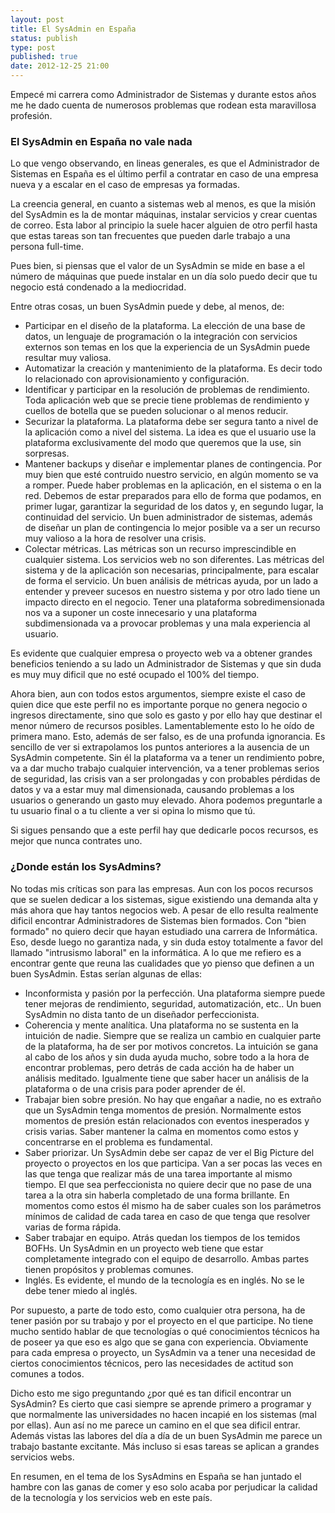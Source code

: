 ```yaml
--- 
layout: post
title: El SysAdmin en España
status: publish
type: post
published: true
date: 2012-12-25 21:00
---
```


Empecé mi carrera como Administrador de Sistemas y durante estos años me he dado cuenta de numerosos problemas que rodean esta maravillosa profesión.

### El SysAdmin en España no vale nada
Lo que vengo observando, en lineas generales, es que el Administrador de Sistemas en España es el último perfil a contratar en caso de una empresa nueva y a escalar en el caso de empresas ya formadas.

La creencia general, en cuanto a sistemas web al menos, es que la misión del SysAdmin es la de montar máquinas, instalar servicios y crear cuentas de correo.
Esta labor al principio la suele hacer alguien de otro perfil hasta que estas tareas son tan frecuentes que pueden darle trabajo a una persona full-time.

Pues bien, si piensas que el valor de un SysAdmin se mide en base a el número de máquinas que puede instalar en un día solo puedo decir que tu negocio está condenado a la mediocridad.

Entre otras cosas, un buen SysAdmin puede y debe, al menos, de:

* Participar en el diseño de la plataforma. La elección de una base de datos, un lenguaje de programación o la integración con servicios externos son temas en los que la experiencia de un SysAdmin puede resultar muy valiosa.
* Automatizar la creación y mantenimiento de la plataforma. Es decir todo lo relacionado con aprovisionamiento y configuración. 
* Identificar y participar en la resolución de problemas de rendimiento. Toda aplicación web que se precie tiene problemas de rendimiento y cuellos de botella que se pueden solucionar o al menos reducir.
* Securizar la plataforma. La plataforma debe ser segura tanto a nivel de la aplicación como a nivel del sistema. La idea es que el usuario use la plataforma exclusivamente del modo que queremos que la use, sin sorpresas.
* Mantener backups y diseñar e implementar planes de contingencia. Por muy bien que esté contruido nuestro servicio, en algún momento se va a romper. Puede haber problemas en la aplicación, en el sistema o en la red. Debemos de estar preparados para ello de forma que podamos, en primer lugar, garantizar la seguridad de los datos y, en segundo lugar, la continuidad del servicio. Un buen administrador de sistemas, además de diseñar un plan de contingencia lo mejor posible va a ser un recurso muy valioso a la hora de resolver una crisis.
* Colectar métricas. Las métricas son un recurso imprescindible en cualquier sistema. Los servicios web no son diferentes. Las métricas del sistema y de la aplicación son necesarias, principalmente, para escalar de forma el servicio. Un buen análisis de métricas ayuda, por un lado a entender y preveer sucesos en nuestro sistema y por otro lado tiene un impacto directo en el negocio. Tener una plataforma sobredimensionada nos va a suponer un coste innecesario y una plataforma subdimensionada va a provocar problemas y una mala experiencia al usuario.

Es evidente que cualquier empresa o proyecto web va a obtener grandes beneficios teniendo a su lado un Administrador de Sistemas y que sin duda es muy muy dificil que no esté ocupado el 100% del tiempo.

Ahora bien, aun con todos estos argumentos, siempre existe el caso de quien dice que este perfil no es importante porque no genera negocio o ingresos directamente, sino que solo es gasto y por ello hay que destinar el menor número de recursos posibles. Lamentablemente esto lo he oído de primera mano. Esto, además de ser falso, es de una profunda ignorancia. Es sencillo de ver si extrapolamos los puntos anteriores a la ausencia de un SysAdmin competente. Sin él la plataforma va a tener un rendimiento pobre, va a dar mucho trabajo cualquier intervención, va a tener problemas serios de seguridad, las crisis van a ser prolongadas y con probables pérdidas de datos y va a estar muy mal dimensionada, causando problemas a los usuarios o generando un gasto muy elevado.
Ahora podemos preguntarle a tu usuario final o a tu cliente a ver si opina lo mismo que tú.

Si sigues pensando que a este perfil hay que dedicarle pocos recursos, es mejor que nunca contrates uno.

### ¿Donde están los SysAdmins?
No todas mis críticas son para las empresas.
Aun con los pocos recursos que se suelen dedicar a los sistemas, sigue existiendo una demanda alta y más ahora que hay tantos negocios web. A pesar de ello resulta realmente dificil encontrar Administradores de Sistemas bien formados. Con "bien formado" no quiero decir que hayan estudiado una carrera de Informática. Eso, desde luego no garantiza nada, y sin duda estoy totalmente a favor del llamado "intrusismo laboral" en la informática. A lo que me refiero es a encontrar gente que reuna las cualidades que yo pienso que definen a un buen SysAdmin. Estas serían algunas de ellas:

* Inconformista y pasión por la perfección. Una plataforma siempre puede tener mejoras de rendimiento, seguridad, automatización, etc.. Un buen SysAdmin no dista tanto de un diseñador perfeccionista.
* Coherencia y mente analítica. Una plataforma no se sustenta en la intuición de nadie. Siempre que se realiza un cambio en cualquier parte de la plataforma, ha de ser por motivos concretos. La intuición se gana al cabo de los años y sin duda ayuda mucho, sobre todo a la hora de encontrar problemas, pero detrás de cada acción ha de haber un análisis meditado. Igualmente tiene que saber hacer un análisis de la plataforma o de una crisis para poder aprender de él.
* Trabajar bien sobre presión. No hay que engañar a nadie, no es extraño que un SysAdmin tenga momentos de presión. Normalmente estos momentos de presión están relacionados con eventos inesperados y crisis varias. Saber mantener la calma en momentos como estos y concentrarse en el problema es fundamental.
* Saber priorizar. Un SysAdmin debe ser capaz de ver el Big Picture del proyecto o proyectos en los que participa. Van a ser pocas las veces en las que tenga que realizar más de una tarea importante al mismo tiempo. El que sea perfeccionista no quiere decir que no pase de una tarea a la otra sin haberla completado de una forma brillante. En momentos como estos él mismo ha de saber cuales son los parámetros mínimos de calidad de cada tarea en caso de que tenga que resolver varias de forma rápida.
* Saber trabajar en equipo. Atrás quedan los tiempos de los temidos BOFHs. Un SysAdmin en un proyecto web tiene que estar completamente integrado con el equipo de desarrollo. Ambas partes tienen propósitos y problemas comunes.
* Inglés. Es evidente, el mundo de la tecnología es en inglés. No se le debe tener miedo al inglés.

Por supuesto, a parte de todo esto, como cualquier otra persona, ha de tener pasión por su trabajo y por el proyecto en el que participe. No tiene mucho sentido hablar de que tecnologías o qué conocimientos técnicos ha de poseer ya que eso es algo que se gana con experiencia. Obviamente para cada empresa o proyecto, un SysAdmin va a tener una necesidad de ciertos conocimientos técnicos, pero las necesidades de actitud son comunes a todos.

Dicho esto me sigo preguntando ¿por qué es tan dificil encontrar un SysAdmin?
Es cierto que casi siempre se aprende primero a programar y que normalmente las universidades no hacen incapié en los sistemas (mal por ellas). Aun así no me parece un camino en el que sea dificil entrar. Además vistas las labores del día a día de un buen SysAdmin me parece un trabajo bastante excitante. Más incluso si esas tareas se aplican a grandes servicios webs.


En resumen, en el tema de los SysAdmins en España se han juntado el hambre con las ganas de comer y eso solo acaba por perjudicar la calidad de la tecnología y los servicios web en este país.
